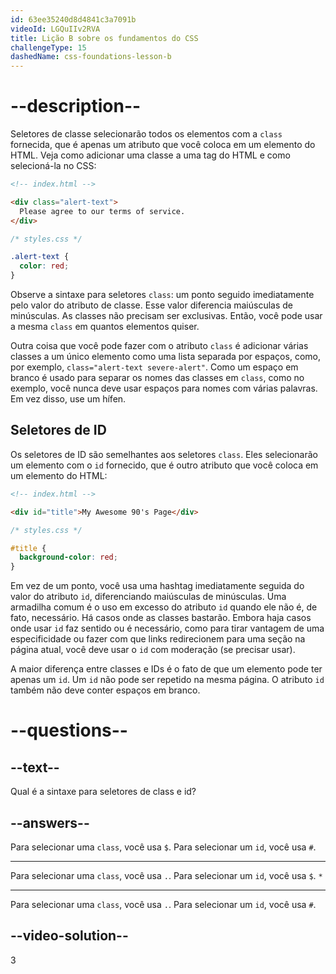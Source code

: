 ```yaml
---
id: 63ee35240d8d4841c3a7091b
videoId: LGQuIIv2RVA
title: Lição B sobre os fundamentos do CSS
challengeType: 15
dashedName: css-foundations-lesson-b
---
```


# --description--

Seletores de classe selecionarão todos os elementos com a `class` fornecida, que é apenas um atributo que você coloca em um elemento do HTML. Veja como adicionar uma classe a uma tag do HTML e como selecioná-la no CSS:

```html
<!-- index.html -->

<div class="alert-text">
  Please agree to our terms of service.
</div>
```

```css
/* styles.css */

.alert-text {
  color: red;
}
```

Observe a sintaxe para seletores `class`: um ponto seguido imediatamente pelo valor do atributo de classe. Esse valor diferencia maiúsculas de minúsculas. As classes não precisam ser exclusivas. Então, você pode usar a mesma `class` em quantos elementos quiser.

Outra coisa que você pode fazer com o atributo `class` é adicionar várias classes a um único elemento como uma lista separada por espaços, como, por exemplo, `class="alert-text severe-alert"`. Como um espaço em branco é usado para separar os nomes das classes em `class`, como no exemplo, você nunca deve usar espaços para nomes com várias palavras. Em vez disso, use um hífen.

## Seletores de ID
Os seletores de ID são semelhantes aos seletores `class`. Eles selecionarão um elemento com o `id` fornecido, que é outro atributo que você coloca em um elemento do HTML:

```html
<!-- index.html -->

<div id="title">My Awesome 90's Page</div>
```

```css
/* styles.css */

#title {
  background-color: red;
}
```

Em vez de um ponto, você usa uma hashtag imediatamente seguida do valor do atributo `id`, diferenciando maiúsculas de minúsculas. Uma armadilha comum é o uso em excesso do atributo `id` quando ele não é, de fato, necessário. Há casos onde as classes bastarão. Embora haja casos onde usar `id` faz sentido ou é necessário, como para tirar vantagem de uma especificidade ou fazer com que links redirecionem para uma seção na página atual, você deve usar o `id` com moderação (se precisar usar).

A maior diferença entre classes e IDs é o fato de que um elemento pode ter apenas um `id`. Um `id` não pode ser repetido na mesma página. O atributo `id` também não deve conter espaços em branco.

# --questions--

## --text--

Qual é a sintaxe para seletores de class e id?

## --answers--

Para selecionar uma `class`, você usa `$`. Para selecionar um `id`, você usa `#`.

---

Para selecionar uma `class`, você usa `.`. Para selecionar um `id`, você usa `$`. `*`

---

Para selecionar uma `class`, você usa `.`. Para selecionar um `id`, você usa `#`.


## --video-solution--

3
